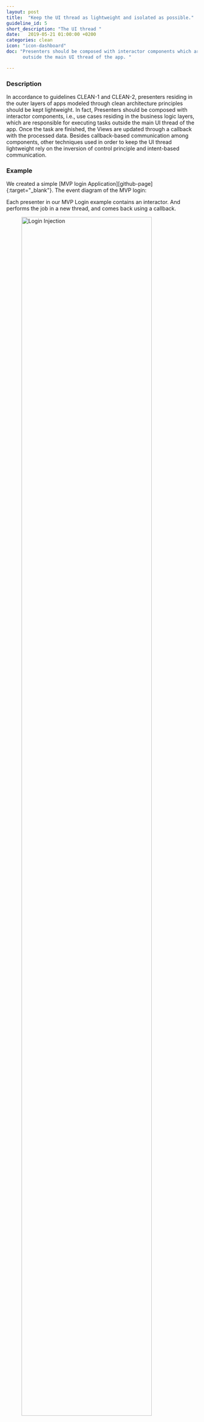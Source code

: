 ```yaml
---
layout: post
title:  "Keep the UI thread as lightweight and isolated as possible."
guideline_id: 5
short_description: "The UI thread "
date:   2019-05-21 01:00:00 +0200
categories: clean
icon: "icon-dashboard"
doc: "Presenters should be composed with interactor components which are responsible for executing tasks
      outside the main UI thread of the app. "

---
```

<h3>Description</h3>
In accordance to guidelines CLEAN-1
and CLEAN-2, presenters residing in the outer layers of
apps modeled through clean architecture principles should
be kept lightweight. In fact, Presenters should be composed
with interactor components, i.e., use cases residing in the
business logic layers, which are responsible for executing tasks
outside the main UI thread of the app. Once the task are
finished, the Views are updated through a callback with the
processed data. Besides callback-based communication among
components, other techniques used in order to keep the UI
thread lightweight rely on the inversion of control principle
and intent-based communication.

<h3>Example</h3>
We created a simple [MVP login Application][github-page]{:target="_blank"}. The event diagram of the MVP login:

Each presenter in our MVP Login example contains an interactor. And performs the job in a 
new thread, and comes back using a callback.


<figure>
  <img src="/assets/MVPLogin_injection.png" alt="Login Injection" width="90%">
</figure>


This keeps the UI thread lighter than when the MainActivity would perform the request on the MainThread.

Check out the [Github page][github-page]{:target="_blank"} to view the complete repository.

<a href="https://github.com/Geertdepont/bachelor_thesis/tree/master/MVPLogin" target="_blank"><button type="button" class="btn btn-primary btn-icon-right">Go to the github page</button></a>

[github-page]: https://github.com/Geertdepont/bachelor_thesis/tree/master/MVPLogin

This guideline was extracted from:
<table id="guidelinelinks">
    <tr>
       <th>Id</th>
       <th>Guideline</th>
       <th>URL</th>
    </tr>
    <tr>
       <td>187</td>
       <td> Presentation layer: Presenters in this layer are composed with interactors (use cases) that perform the job in a new thread outside the main android UI thread, and come back using a callback with the data that will be rendered in the view.</td>
       <td><a href=" https://fernandocejas.com/2014/09/03/architecting-android-the-clean-way/" target="_blank"> https://fernandocejas.com/2014/09/03/architecting-android-the-clean-way/</a></td>
    </tr>
    <tr>
       <td>193</td>
       <td>
          Data transformation/composition: we can combine multiple Observables
          <T>
          without affecting the client, which makes our solution more scalable.
       </td>
       <td><a href="https://fernandocejas.com/2015/07/18/architecting-android-the-evolution/" target="_blank"> https://fernandocejas.com/2015/07/18/architecting-android-the-evolution/</a></td>